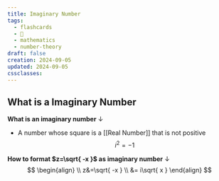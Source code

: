 ```yaml
---
title: Imaginary Number
tags:
  - flashcards
  - 🌱
  - mathematics
  - number-theory
draft: false
creation: 2024-09-05
updated: 2024-09-05
cssclasses: 
---
```

## What is a Imaginary Number

**What is an imaginary number**
↓
- A number whose square is a [[Real Number]] that is not positive
$$i^{2}=-1$$
<!--SR:!2024-12-30,14,290-->

**How to format $z=\sqrt{ -x }$ as imaginary number**
↓
$$
\begin{align} \\
z&=\sqrt{ -x } \\
&= i\sqrt{ x }
\end{align}
$$
<!--SR:!2025-01-01,16,292-->
